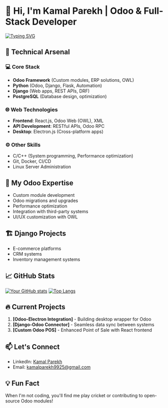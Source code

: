 # 👋 Hi, I'm Kamal Parekh | Odoo & Full-Stack Developer

[![Typing SVG](https://readme-typing-svg.demolab.com?font=Fira+Code&pause=1000&color=38C172&width=435&lines=Odoo+Specialist;Python+Developer;Django+Backend+Engineer;Full-Stack+Enthusiast)](https://git.io/typing-svg)

## 🔧 Technical Arsenal

### 💻 Core Stack
- **Odoo Framework** (Custom modules, ERP solutions, OWL)
- **Python** (Odoo, Django, Flask, Automation)
- **Django** (Web apps, REST APIs, DRF)
- **PostgreSQL** (Database design, optimization)

### 🌐 Web Technologies
- **Frontend**: React.js, Odoo Web (OWL), XML
- **API Development**: RESTful APIs, Odoo RPC
- **Desktop**: Electron.js (Cross-platform apps)

### ⚙️ Other Skills
- C/C++ (System programming, Performance optimization)
- Git, Docker, CI/CD
- Linux Server Administration

## 🚀 My Odoo Expertise
- Custom module development
- Odoo migrations and upgrades
- Performance optimization
- Integration with third-party systems
- UI/UX customization with OWL

## 🏗️ Django Projects
- E-commerce platforms
- CRM systems
- Inventory management systems

## 📈 GitHub Stats
[![Your GitHub stats](https://github-readme-stats.vercel.app/api?username=/kaalprogrammer&show_icons=true&theme=radical)](https://github.com/kaalprogrammer/kaalprogrammer)
[![Top Langs](https://github-readme-stats.vercel.app/api/top-langs/?username=/kaalprogrammer&layout=compact&theme=radical)](https://github.com/kaalprogrammer/kaalprogrammer)

## 🔥 Current Projects
1. **[Odoo-Electron Integration]** - Building desktop wrapper for Odoo
2. **[Django-Odoo Connector]** - Seamless data sync between systems
3. **[Custom Odoo POS]** - Enhanced Point of Sale with React frontend

## 📫 Let's Connect
- LinkedIn: [Kamal Parekh](www.linkedin.com/in/kamal-parekh-08344516a)
- Email: kamalparekh9925@gmail.com

## 💡 Fun Fact
When I'm not coding, you'll find me play cricket or contributing to open-source Odoo modules!

<!---
kaalprogrammer/kaalprogrammer is a ✨ special ✨ repository because its `README.md` (this file) appears on your GitHub profile.
You can click the Preview link to take a look at your changes.
--->
